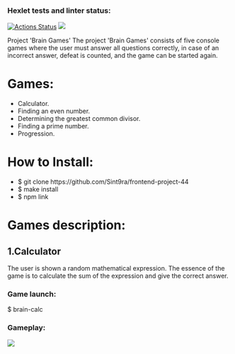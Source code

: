### Hexlet tests and linter status:

[![Actions Status](https://github.com/Sint9ra/frontend-project-44/workflows/hexlet-check/badge.svg)](https://github.com/Sint9ra/frontend-project-44/actions)
<a href="https://codeclimate.com/github/Sint9ra/frontend-project-44/maintainability"><img src="https://api.codeclimate.com/v1/badges/04a760c44de18808432f/maintainability" /></a>

Project 'Brain Games'
The project 'Brain Games' consists of five console games where the user must answer all questions correctly, in case of an incorrect answer, defeat is counted, and the game can be started again.

<h1>Games:</h2>
<ul>
<li>Calculator.</li>
<li>Finding an even number.</li>
<li>Determining the greatest common divisor.</li>
<li>Finding a prime number.</li>
<li>Progression.</li>
</ul>

<h1>How to Install:</h2>
<ul>
<li>$ git clone https://github.com/Sint9ra/frontend-project-44</li>
<li>$ make install</li>
<li>$ npm link</li>
</ul>

<h1>Games description:</h2>

<h2>1.Calculator</h1>
</p>The user is shown a random mathematical expression. The essence of the game is to calculate the sum of the expression and give the correct answer.</p>

<h3>Game launch:</h3>
<p>$ brain-calc</p>

<h3>Gameplay:</h3>
<a href="https://asciinema.org/a/gTLQ49QkMTo8GUpR9buI4Nvf0"><img src="https://sun9-36.userapi.com/impg/ZYZn60PzZF1DePDh9C67rfzBEEpyK9fUT6mxLg/iUAXdisX4Mk.jpg?size=927x602&quality=96&sign=680e1088b8a45b91473d74fad73319d3&type=album" /></a>
